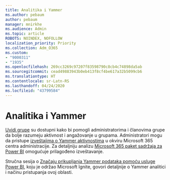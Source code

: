 ```yaml
---
title: Analitika i Yammer
ms.author: pebaum
author: pebaum
manager: mnirkhe
ms.audience: Admin
ms.topic: article
ROBOTS: NOINDEX, NOFOLLOW
localization_priority: Priority
ms.collection: Adm_O365
ms.custom:
- "9000311"
- "1935"
ms.openlocfilehash: 269cc3269c97207f83598790c8cb4c74898da5ab
ms.sourcegitcommit: cead49883943b0eb413f8cf4be617a32b5099cb6
ms.translationtype: HT
ms.contentlocale: sr-Latn-RS
ms.lasthandoff: 04/24/2020
ms.locfileid: "43799584"
---
```

# <a name="analytics-and-yammer"></a>Analitika i Yammer

[Uvidi grupe](https://support.office.com/article/view-group-insights-in-yammer-73f9fa6d-d442-4f25-9194-d5317c9328ab) su dostupni kako bi pomogli administratorima i članovima grupe da bolje razumeju aktivnost i angažovanje u grupama. Administratori mogu da pristupe [izveštajima o Yammer aktivnostima](https://docs.microsoft.com/office365/admin/activity-reports/yammer-activity-report) u okviru Microsoft 365 centra administracije. Za detaljniju analizu [Microsoft 365 paket sadržaja za Power BI](https://docs.microsoft.com/office365/admin/usage-analytics/enable-usage-analytics) omogućuje prilagođeno izveštavanje.

Stručna sesija o [Značaju prikupljanja Yammer podataka pomoću usluge Power BI](https://aka.ms/MiningYammerDataIgnite2017), koju je održao Microsoft Ignite, govori detaljnije o Yammer analitici i načinu pristupanja ovoj oblasti.
